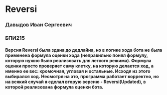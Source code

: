 # Reversi
### Давыдов Иван Сергеевич
### БПИ215
#### Версия Reversi была здана до дедлайна, но в логике хода бота не была применена формула оценки хода (неправильно понял формулу, которую нужно было реализовать для легкого режима). Формула оценки просто проверяет саму клетку, на которую делается ход, а именно ее вес: кромочная, угловая и остальные. Исходя из этого выбирался ход. Несмотря на это, программа работает корректно, но на всякий случай я сделал вторую версию - Reversi(Updated), в которой реализована формула оценки бота. 
